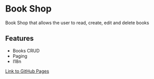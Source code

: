 # Book Shop

<p>Book Shop that allows the user to read, create, edit and delete books</p>

## Features
- Books CRUD
- Paging
- I18n

<a href="https://shanikupiec.github.io/book-shop/" target="blank">Link to GitHub Pages</a>
